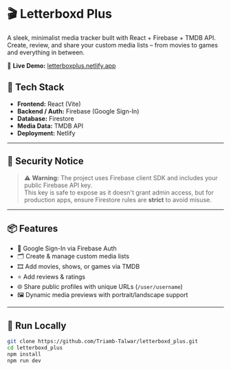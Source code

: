 # 🎬 Letterboxd Plus

A sleek, minimalist media tracker built with React + Firebase + TMDB API.  
Create, review, and share your custom media lists – from movies to games and everything in between.

🚀 **Live Demo:** [letterboxplus.netlify.app](https://letterboxplus.netlify.app)



## 🧰 Tech Stack

- **Frontend:** React (Vite)
- **Backend / Auth:** Firebase (Google Sign-In)
- **Database:** Firestore
- **Media Data:** TMDB API
- **Deployment:** Netlify

---

## 🔐 Security Notice

> ⚠️ **Warning:** The project uses Firebase client SDK and includes your public Firebase API key.  
This key is safe to expose as it doesn't grant admin access, but for production apps, ensure Firestore rules are **strict** to avoid misuse.

---

## 📦 Features

- 🔐 Google Sign-In via Firebase Auth
- 🗂 Create & manage custom media lists
- 🎞 Add movies, shows, or games via TMDB
- ⭐ Add reviews & ratings
- 🌐 Share public profiles with unique URLs (`/user/username`)
- 🖼 Dynamic media previews with portrait/landscape support

---



## 🧪 Run Locally

```bash
git clone https://github.com/Triamb-Talwar/letterboxd_plus.git
cd letterboxd_plus
npm install
npm run dev
